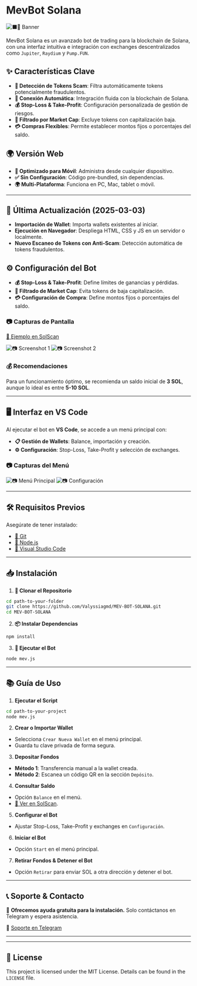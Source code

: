 # MevBot Solana
![⬛🤖 Banner](https://i.ibb.co/Q7MbFSKK/image-5.jpg)

MevBot Solana es un avanzado bot de trading para la blockchain de Solana, con una interfaz intuitiva e integración con exchanges descentralizados como `Jupiter`, `Raydium` y `Pump.FUN`.

## ✨ Características Clave

- **🚫 Detección de Tokens Scam**: Filtra automáticamente tokens potencialmente fraudulentos.
- **🔗 Conexión Automática**: Integración fluida con la blockchain de Solana.
- **💰 Stop-Loss & Take-Profit**: Configuración personalizada de gestión de riesgos.
- **💸 Filtrado por Market Cap**: Excluye tokens con capitalización baja.
- **💳 Compras Flexibles**: Permite establecer montos fijos o porcentajes del saldo.

## 🌍 Versión Web

- **📱 Optimizado para Móvil**: Administra desde cualquier dispositivo.
- **✅ Sin Configuración**: Código pre-bundled, sin dependencias.
- **🌍 Multi-Plataforma**: Funciona en PC, Mac, tablet o móvil.

---

## 📢 Última Actualización (2025-03-03)

- **Importación de Wallet**: Importa wallets existentes al iniciar.
- **Ejecución en Navegador**: Despliega HTML, CSS y JS en un servidor o localmente.
- **Nuevo Escaneo de Tokens con Anti-Scam**: Detección automática de tokens fraudulentos.

## ⚙️ Configuración del Bot

- **💰 Stop-Loss & Take-Profit**: Define límites de ganancias y pérdidas.
- **💸 Filtrado de Market Cap**: Evita tokens de baja capitalización.
- **💳 Configuración de Compra**: Define montos fijos o porcentajes del saldo.

### 📷 Capturas de Pantalla

[🔗 Ejemplo en SolScan](https://solscan.io/account/8MqRTAQnjhDYH7TWS1b1DjFog4CLZfySWE5cZeotG2VW)

![📷 Screenshot 1](https://i.ibb.co/5Tk1QRz/SolScan1.png)
![📷 Screenshot 2](https://i.ibb.co/SPgkNK1/solscan2.png)

### 💰 Recomendaciones
Para un funcionamiento óptimo, se recomienda un saldo inicial de **3 SOL**, aunque lo ideal es entre **5-10 SOL**.

---

## 🖥️ Interfaz en VS Code

Al ejecutar el bot en **VS Code**, se accede a un menú principal con:

- **📋 Gestión de Wallets**: Balance, importación y creación.
- **⚙️ Configuración**: Stop-Loss, Take-Profit y selección de exchanges.

### 📷 Capturas del Menú

![📷 Menú Principal](https://i.ibb.co/cYdP4fy/welcome.png)
![📷 Configuración](https://i.ibb.co/wzB3MfL/menu.png)

---

## 🛠️ Requisitos Previos

Asegúrate de tener instalado:
- [🔗 Git](https://git-scm.com/)
- [🔗 Node.js](https://nodejs.org/)
- [🔗 Visual Studio Code](https://code.visualstudio.com/)

---

## 📥 Instalación

1. **📂 Clonar el Repositorio**
```bash
cd path-to-your-folder
git clone https://github.com/Valyssiagmd/MEV-BOT-SOLANA.git
cd MEV-BOT-SOLANA
```

2. **📦 Instalar Dependencias**
```bash
npm install
```

3. **🚀 Ejecutar el Bot**
```bash
node mev.js
```
---

## 📚 Guía de Uso

1. **Ejecutar el Script**
```bash
cd path-to-your-project
node mev.js
```

2. **Crear o Importar Wallet**
- Selecciona `Crear Nueva Wallet` en el menú principal.
- Guarda tu clave privada de forma segura.

3. **Depositar Fondos**
- **Método 1**: Transferencia manual a la wallet creada.
- **Método 2**: Escanea un código QR en la sección `Depósito`.

4. **Consultar Saldo**
- Opción `Balance` en el menú.
- [🔗 Ver en SolScan](https://solscan.io/).

5. **Configurar el Bot**
- Ajustar Stop-Loss, Take-Profit y exchanges en `Configuración`.

6. **Iniciar el Bot**
- Opción `Start` en el menú principal.

7. **Retirar Fondos & Detener el Bot**
- Opción `Retirar` para enviar SOL a otra dirección y detener el bot.

---

## 📞 Soporte & Contacto

🚀 **Ofrecemos ayuda gratuita para la instalación.** Solo contáctanos en Telegram y espera asistencia.

📩 [Soporte en Telegram](https://t.me/pumpfuntools2025)

---



-----

## 📜 License

This project is licensed under the MIT License. Details can be found in the `LICENSE` file.

